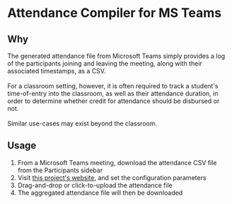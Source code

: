 # Attendance Compiler for MS Teams

## Why
The generated attendance file from Microsoft Teams simply provides a log of the participants joining and leaving the meeting, along with their associated timestamps, as a CSV.  
&nbsp;  
For a classroom setting, however, it is often required to track a student's time-of-entry into the classroom, as well as their attendance duration, in order to determine whether credit for attendance should be disbursed or not.  
&nbsp;  
Similar use-cases may exist beyond the classroom.

## Usage
1. From a Microsoft Teams meeting, download the attendance CSV file from the Participants sidebar
2. Visit [this project's website](https://dhdhagar.github.io/msteams-attendance-compiler/), and set the configuration parameters
3. Drag-and-drop or click-to-upload the attendance file
4. The aggregated attendance file will then be downloaded
